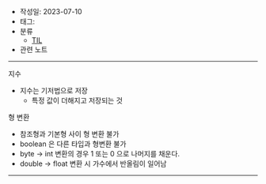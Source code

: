 - 작성일: 2023-07-10
- 태그: 
- 분류
    - [TIL](TIL.md)
- 관련 노트

---

지수

-  지수는 기저법으로 저장
    - 특정 값이 더해지고 저장되는 것

형 변환

- 참조형과 기본형 사이 형 변환 불가
- boolean 은 다른 타입과 형변환 불가
- byte -> int 변환의 경우 1 또는 0 으로 나머지를 채운다.
- double -> float 변환 시 가수에서 반올림이 일어남

---
